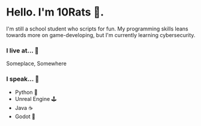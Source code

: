 # Hello. I'm 10Rats 🐀.
I'm still a school student who scripts for fun. My programming skills leans towards more on game-developing, but I'm currently learning cybersecurity.

### I live at... 📍
Someplace, Somewhere

### I speak... 💬
<ul>
  <li>Python 🐍</li>
  <li>Unreal Engine 🕹</li>
  <li>Java ☕</li>
  <li>Godot 🤖</li>
</ul>
<!--
**10Rats/10Rats** is a ✨ _special_ ✨ repository because its `README.md` (this file) appears on your GitHub profile.

Here are some ideas to get you started:

- 🔭 I’m currently working on ...
- 🌱 I’m currently learning ...
- 👯 I’m looking to collaborate on ...
- 🤔 I’m looking for help with ...
- 💬 Ask me about ...
- 📫 How to reach me: ...
- 😄 Pronouns: ...
- ⚡ Fun fact: ...
-->
